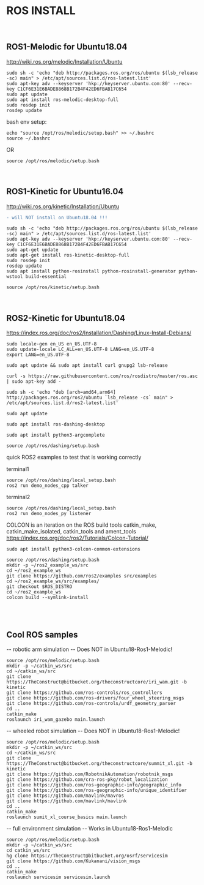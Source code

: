 # ROS INSTALL
</br>

## ROS1-Melodic for Ubuntu18.04

http://wiki.ros.org/melodic/Installation/Ubuntu

```
sudo sh -c 'echo "deb http://packages.ros.org/ros/ubuntu $(lsb_release -sc) main" > /etc/apt/sources.list.d/ros-latest.list'
sudo apt-key adv --keyserver 'hkp://keyserver.ubuntu.com:80' --recv-key C1CF6E31E6BADE8868B172B4F42ED6FBAB17C654
sudo apt update
sudo apt install ros-melodic-desktop-full
sudo rosdep init
rosdep update
```

bash env setup:
```
echo "source /opt/ros/melodic/setup.bash" >> ~/.bashrc
source ~/.bashrc
```
OR
```
source /opt/ros/melodic/setup.bash
```

</br>

## ROS1-Kinetic for Ubuntu16.04
http://wiki.ros.org/kinetic/Installation/Ubuntu
```diff
- will NOT install on Ubuntu18.04 !!!
```
```
sudo sh -c 'echo "deb http://packages.ros.org/ros/ubuntu $(lsb_release -sc) main" > /etc/apt/sources.list.d/ros-latest.list'
sudo apt-key adv --keyserver 'hkp://keyserver.ubuntu.com:80' --recv-key C1CF6E31E6BADE8868B172B4F42ED6FBAB17C654
sudo apt-get update
sudo apt-get install ros-kinetic-desktop-full
sudo rosdep init
rosdep update
sudo apt install python-rosinstall python-rosinstall-generator python-wstool build-essential

```
```
source /opt/ros/kinetic/setup.bash
```


</br>

## ROS2-Kinetic for Ubuntu18.04
https://index.ros.org/doc/ros2/Installation/Dashing/Linux-Install-Debians/
```
sudo locale-gen en_US en_US.UTF-8
sudo update-locale LC_ALL=en_US.UTF-8 LANG=en_US.UTF-8
export LANG=en_US.UTF-8

sudo apt update && sudo apt install curl gnupg2 lsb-release

curl -s https://raw.githubusercontent.com/ros/rosdistro/master/ros.asc | sudo apt-key add -

sudo sh -c 'echo "deb [arch=amd64,arm64] http://packages.ros.org/ros2/ubuntu `lsb_release -cs` main" > /etc/apt/sources.list.d/ros2-latest.list'

sudo apt update

sudo apt install ros-dashing-desktop

sudo apt install python3-argcomplete
```
```
source /opt/ros/dashing/setup.bash
```
quick ROS2 examples to test that is working correctly

terminal1
``` 
source /opt/ros/dashing/local_setup.bash
ros2 run demo_nodes_cpp talker
```
terminal2
``` 
source /opt/ros/dashing/local_setup.bash
ros2 run demo_nodes_py listener
```


COLCON is an iteration on the ROS build tools catkin_make, catkin_make_isolated, catkin_tools and ament_tools
https://index.ros.org/doc/ros2/Tutorials/Colcon-Tutorial/
```
sudo apt install python3-colcon-common-extensions
```
```
source /opt/ros/dashing/setup.bash 
mkdir -p ~/ros2_example_ws/src
cd ~/ros2_example_ws
git clone https://github.com/ros2/examples src/examples
cd ~/ros2_example_ws/src/examples/
git checkout $ROS_DISTRO
cd ~/ros2_example_ws
colcon build --symlink-install
```

</br></br>

## Cool ROS samples

-- robotic arm simulation -- Does NOT in Ubuntu18-Ros1-Melodic!
```
source /opt/ros/melodic/setup.bash
mkdir -p ~/catkin_ws/src
cd ~/catkin_ws/src 
git clone https://TheConstruct@bitbucket.org/theconstructcore/iri_wam.git -b kinetic
git clone https://github.com/ros-controls/ros_controllers
git clone https://github.com/ros-drivers/four_wheel_steering_msgs
git clone https://github.com/ros-controls/urdf_geometry_parser
cd ..
catkin_make
roslaunch iri_wam_gazebo main.launch
```

-- wheeled robot simulation -- Does NOT in Ubuntu18-Ros1-Melodic!
```
source /opt/ros/melodic/setup.bash
mkdir -p ~/catkin_ws/src
cd ~/catkin_ws/src 
git clone https://TheConstruct@bitbucket.org/theconstructcore/summit_xl.git -b kinetic
git clone https://github.com/RobotnikAutomation/robotnik_msgs
git clone https://github.com/cra-ros-pkg/robot_localization
git clone https://github.com/ros-geographic-info/geographic_info
git clone https://github.com/ros-geographic-info/unique_identifier
git clone https://github.com/mavlink/mavros
git clone https://github.com/mavlink/mavlink
cd ..
catkin_make
roslaunch sumit_xl_course_basics main.launch
```

-- full environment simulation -- Works in Ubuntu18-Ros1-Melodic
```
source /opt/ros/melodic/setup.bash
mkdir -p ~/catkin_ws/src
cd catkin_ws/src
hg clone https://TheConstruct@bitbucket.org/osrf/servicesim
git clone https://github.com/Kukanani/vision_msgs
cd ..
catkin_make
roslaunch servicesim servicesim.launch
```
